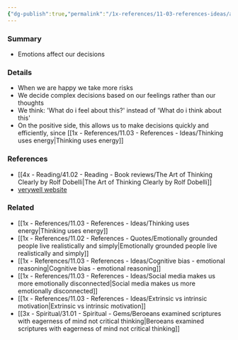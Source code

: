 ```yaml
---
{"dg-publish":true,"permalink":"/1x-references/11-03-references-ideas/affect-heuristic-decisions-by-emotion/","dgHomeLink":true,"dgPassFrontmatter":false,"dgShowBacklinks":true,"dgShowLocalGraph":false,"dgShowInlineTitle":true}
---
```



### Summary
- Emotions affect our decisions

### Details
- When we are happy we take more risks
- We decide complex decisions based on our feelings rather than our thoughts
- We think: 'What do i feel about this?' instead of 'What do i think about this'
- On the positive side, this allows us to make decisions quickly and efficiently, since [[1x - References/11.03 - References - Ideas/Thinking uses energy|Thinking uses energy]]

### References
- [[4x - Reading/41.02 - Reading - Book reviews/The Art of Thinking Clearly by Rolf Dobelli|The Art of Thinking Clearly by Rolf Dobelli]]
- [verywell website](https://www.verywellmind.com/what-is-the-affect-heuristic-2795028)

### Related
- [[1x - References/11.03 - References - Ideas/Thinking uses energy|Thinking uses energy]]
- [[1x - References/11.02 - References - Quotes/Emotionally grounded people live realistically and simply|Emotionally grounded people live realistically and simply]]
- [[1x - References/11.03 - References - Ideas/Cognitive bias - emotional reasoning|Cognitive bias - emotional reasoning]]
- [[1x - References/11.03 - References - Ideas/Social media makes us more emotionally disconnected|Social media makes us more emotionally disconnected]]
- [[1x - References/11.03 - References - Ideas/Extrinsic vs intrinsic motivation|Extrinsic vs intrinsic motivation]]
- [[3x - Spiritual/31.01 - Spiritual - Gems/Beroeans examined scriptures with eagerness of mind not critical thinking|Beroeans examined scriptures with eagerness of mind not critical thinking]]